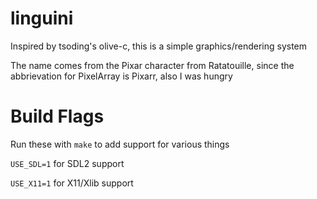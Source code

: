 # linguini

Inspired by tsoding's olive-c, this is a simple graphics/rendering system

The name comes from the Pixar character from Ratatouille, since the abbrievation for PixelArray is Pixarr, also I was hungry


# Build Flags

Run these with `make` to add support for various things

`USE_SDL=1` for SDL2 support

`USE_X11=1` for X11/Xlib support
